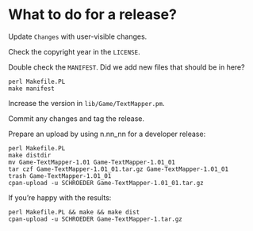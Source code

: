 # What to do for a release?

Update `Changes` with user-visible changes.

Check the copyright year in the `LICENSE`.

Double check the `MANIFEST`. Did we add new files that should be in
here?

```
perl Makefile.PL
make manifest
```

Increase the version in `lib/Game/TextMapper.pm`.

Commit any changes and tag the release.

Prepare an upload by using n.nn_nn for a developer release:

```
perl Makefile.PL
make distdir
mv Game-TextMapper-1.01 Game-TextMapper-1.01_01
tar czf Game-TextMapper-1.01_01.tar.gz Game-TextMapper-1.01_01
trash Game-TextMapper-1.01_01
cpan-upload -u SCHROEDER Game-TextMapper-1.01_01.tar.gz
```

If you’re happy with the results:

```
perl Makefile.PL && make && make dist
cpan-upload -u SCHROEDER Game-TextMapper-1.tar.gz
```
